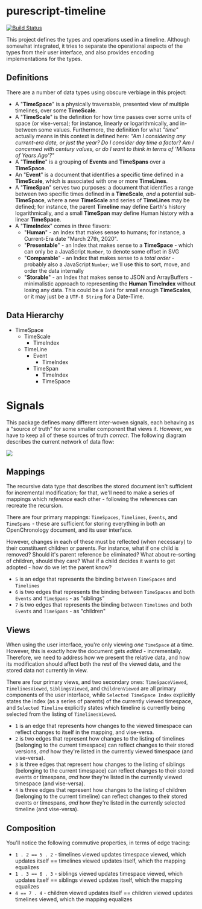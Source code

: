 # purescript-timeline

[![Build Status](https://travis-ci.org/openchronology/purescript-timeline.svg?branch=master)](https://travis-ci.org/openchronology/purescript-timeline)

This project defines the types and operations used in a timeline. Although somewhat integrated,
it tries to separate the operational aspects of the types from their user interface, and also
provides encoding implementations for the types.

## Definitions

There are a number of data types using obscure verbiage in this project:

- A "**TimeSpace**" is a physically traversable, presented view of multiple timelines, over some **TimeScale**.
- A "**TimeScale**" is the definition for how time passes over some units of space (or vise-versa); for instance,
  linearly or logarithmically, and in-between some values. Furthermore, the definition for what _"time"_ actually means
  in this context is defined here: _"Am I considering any current-era date, or just the year? Do I consider day time a factor?
  Am I concerned with century values, or do I want to think in terms of 'Millions of Years Ago'?"_
- A "**Timeline**" is a grouping of **Events** and **TimeSpans** over a **TimeSpace**.
- An "**Event**" is a document that identifies a specific time defined in a **TimeScale**, which is associated with one or more **TimeLines**.
- A "**TimeSpan**" serves two purposes: a document that identifies a range between two specific times defined in a **TimeScale**, _and_ a
  potential sub-**TimeSpace**, where a new **TimeScale** and series of **TimeLines** may be defined; for instance, the parent **Timeline** may define
  Earth's history logarithmically, and a small **TimeSpan** may define Human history with a linear **TimeSpace**.
- A "**TimeIndex**" comes in three flavors:
  - "**Human**" - an Index that makes sense to humans; for instance, a Current-Era date "March 27th, 2020".
  - "**Presentable**" - an Index that makes sense to a **TimeSpace** - which can only be a JavaScript `Number`, to denote some offset in SVG
  - "**Comparable**" - an Index that makes sense to a _total order_ - probably also a JavaScript `Number`; we'll use this to sort, move, and order the data internally
  - "**Storable**" - an Index that makes sense to JSON and ArrayBuffers - minimalistic approach to representing the **Human TimeIndex** without losing any data.
    This could be a `Int8` for small enough **TimeScales**, or it may just be a `UTF-8 String` for a Date-Time.

## Data Hierarchy

- TimeSpace
  - TimeScale
    - TimeIndex
  - TimeLine
    - Event
      - TimeIndex
    - TimeSpan
      - TimeIndex
      - TimeSpace


# Signals

This package defines many different inter-woven signals, each behaving as a "source of truth" for some smaller component
that views it. However, we have to keep all of these sources of truth _correct_. The following diagram describes the
current network of data flow:

![](https://github.com/openchronology/purescript-timeline/raw/master/graphs/signals.png)

## Mappings

The recursive data type that describes the stored document isn't sufficient for incremental modification; for that, we'll
need to make a series of mappings which _reference_ each other - following the references can recreate the recursion.

There are four primary mappings: `TimeSpaces`, `Timelines`, `Events`, and `TimeSpans` - these are sufficient for storing
everything in both an OpenChronology document, and its user interface.

However, changes in each of these must be reflected (when necessary) to their constituent children or parents. For instance,
what if one child is removed? Should it's parent reference be eliminated? What about re-sorting of children, should they
care? What if a child decides it wants to get adopted - how do we let the parent know?

- `5` is an edge that represents the binding between `TimeSpaces` and `Timelines`
- `6` is two edges that represents the binding between `TimeSpaces` and both `Events` and `TimeSpans` - as "siblings"
- `7` is two edges that represents the binding between `Timelines` and both `Events` and `TimeSpans` - as "children"

## Views

When using the user interface, you're only viewing _one_ `TimeSpace` at a time. However, this is exactly how the
document gets _edited_ - incrementally. Therefore, we need to address how we present the relative data, and how
its modification should affect both the _rest_ of the viewed data, and the stored data not currently in view.

There are four primary views, and two secondary ones: `TimeSpaceViewed`, `TimelinesViewed`, `SiblingsViewed`, and `ChildrenViewed`
are all primary components of the user interface, while `Selected TimeSpace Index` explicitly states the
index (as a series of parents) of the currently viewed timespace, and `Selected Timeline` explicitly states which
timeline is currently being selected from the listing of `TimelinesViewed`.

- `1` is an edge that represents how changes to the viewed timespace can reflect changes to itself in the mapping, and vise-versa.
- `2` is two edges that represent how changes to the listing of timelines (belonging to the current timespace) can reflect
  changes to their stored versions, _and_ how they're listed in the currently viewed timespace (and vise-versa).
- `3` is three edges that represent how changes to the listing of siblings (belonging to the current timespace) can reflect
  changes to their stored events or timespans, _and_ how they're listed in the currently viewed timespace (and vise-versa).
- `4` is three edges that represent how changes to the listing of children (belonging to the current timeline) can reflect
  changes to their stored events or timespans, _and_ how they're listed in the currently selected timeline (and vise-versa).

## Composition

You'll notice the following commutive properties, in terms of edge tracing:

- `1 . 2 == 5 . 2` - timelines viewed updates timespace viewed, which updates itself == timelines viewed updates itself, which the
  mapping equalizes
- `1 . 3 == 6 . 3` - siblings viewed updates timespace viewed, which updates itself == siblings viewed updates itself, which the
  mapping equalizes
- `4 == 7 . 4` - children viewed updates itself == children viewed updates timelines viewed, which the mapping equalizes
